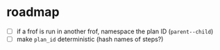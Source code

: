 # roadmap

- [ ] if a frof is run in another frof, namespace the plan ID (`parent--child`)
- [ ] make `plan_id` deterministic (hash names of steps?)
